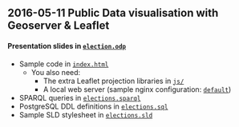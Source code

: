 ## 2016-05-11 Public Data visualisation with Geoserver & Leaflet

#### Presentation slides in [`election.odp`](./election.odp)
* Sample code in [`index.html`](./index.html)
  * You also need:
    * The extra Leaflet projection libraries in [`js/`](./js/)
    * A local web server (sample nginx configuration: [`default`](./default))
* SPARQL queries in [`elections.sparql`](./elections.sparql)
* PostgreSQL DDL definitions in [`elections.sql`](./elections.sql)
* Sample SLD stylesheet in [`elections.sld`]()
